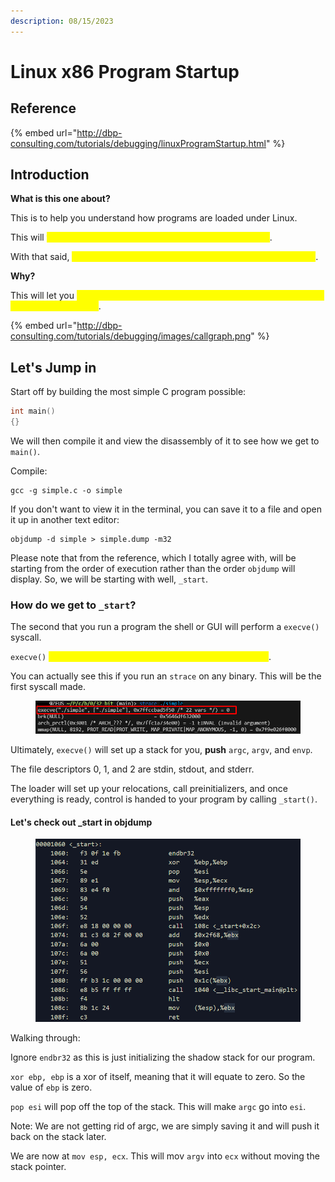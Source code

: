 ```yaml
---
description: 08/15/2023
---
```


# Linux x86 Program Startup

## Reference

{% embed url="http://dbp-consulting.com/tutorials/debugging/linuxProgramStartup.html" %}

## Introduction

**What is this one about?**

This is to help you understand how programs are loaded under Linux.

This will <mark style="color:yellow;">focus specifically on dynamically loaded x86 ELF files</mark>.

With that said, <mark style="color:yellow;">if your binary is statically linked, the details will be different</mark>.

**Why?**

This will let you <mark style="color:yellow;">understand how to debug issues that occur in your program before main starts up</mark>.

{% embed url="http://dbp-consulting.com/tutorials/debugging/images/callgraph.png" %}

## Let's Jump in

Start off by building the most simple C program possible:

```c
int main()
{}
```

We will then compile it and view the disassembly of it to see how we get to `main()`.

Compile:

```
gcc -g simple.c -o simple
```

If you don't want to view it in the terminal, you can save it to a file and open it up in another text editor:

```
objdump -d simple > simple.dump -m32
```

Please note that from the reference, which I totally agree with, will be starting from the order of execution rather than the order `objdump` will display. So, we will be starting with well, `_start`.

### How do we get to `_start`?

The second that you run a program the shell or GUI will perform a `execve()` syscall.

`execve()` <mark style="color:yellow;">will execute the program referred to by the pathname</mark>.

You can actually see this if you run an `strace` on any binary. This will be the first syscall made.

<figure><img src="../.gitbook/assets/image (81).png" alt=""><figcaption></figcaption></figure>

Ultimately, `execve()` will set up a stack for you, **push** `argc`, `argv`, and `envp`.

The file descriptors 0, 1, and 2 are stdin, stdout, and stderr.&#x20;

The loader will set up your relocations, call preinitializers, and once everything is ready, control is handed to your program by calling `_start()`.

#### Let's check out \_start in objdump

<figure><img src="../.gitbook/assets/image (82).png" alt=""><figcaption></figcaption></figure>

Walking through:

Ignore `endbr32` as this is just initializing the shadow stack for our program.&#x20;

`xor ebp, ebp` is a xor of itself, meaning that it will equate to zero. So the value of `ebp` is zero.&#x20;

`pop esi` will pop off the top of the stack. This will make `argc` go into `esi`.&#x20;

Note: We are not getting rid of argc, we are simply saving it and will push it back on the stack later.

We are now at `mov esp, ecx`. This will mov `argv` into `ecx` without moving the stack pointer.



